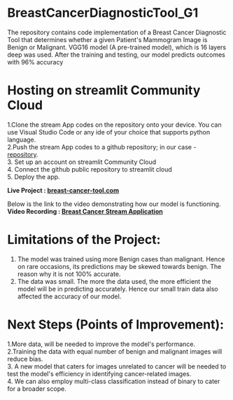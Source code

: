 # **BreastCancerDiagnosticTool_G1**
The repository contains code implementation of a Breast Cancer Diagnostic Tool that determines whether a given Patient's Mammogram Image is Benign or Malignant. VGG16 model (A pre-trained model), which is 16 layers deep was used. After the training and testing, our model predicts outcomes with 96% accuracy


# **Hosting on streamlit Community Cloud**
1.Clone the stream App codes on the repository onto your device. You can use Visual Studio Code or any ide of your choice that supports python language. <br/>
2.Push the stream App codes to a github repository; in our case - [repository](https://github.com/johnthuo1/breast-cancer-tool). <br/>
3. Set up an account on streamlit Community Cloud <br/>
4. Connect the github public repository to streamlit cloud <br/>
5. Deploy the app.

  **Live Project : [breast-cancer-tool.com](https://johnthuo1-breast-cancer-tool-streamapp-647vh4.streamlit.app/)** <br/>
  
  Below is the link to the video demonstrating how our model is functioning. <br/>
  **Video Recording  : [Breast Cancer Stream Application](https://drive.google.com/file/d/1cFkoyH9E7xPU04uXSAb08uhgt54ZSw9Z/view?usp=share_link)** 

  
  
  # **Limitations of the Project:**
1. The model was trained using more Benign cases than malignant. Hence on rare occasions, its predictions may be skewed towards benign. The reason why it is not 100% accurate.
2. The data was small. The more the data used, the more efficient the model will be in predicting accurately. Hence our small train data also affected the accuracy of our model.
  
  # **Next Steps (Points of Improvement):**
1.More data, will be needed to improve the model's performance. <br/>
2.Training the data with equal number of benign and malignant images will reduce bias. <br/>
3. A new model that caters for images unrelated to cancer will be needed to test the model's efficiency in identifying cancer-related images. <br/>
4. We can also employ multi-class classification instead of binary to cater for a broader scope. <br/>
  
 
